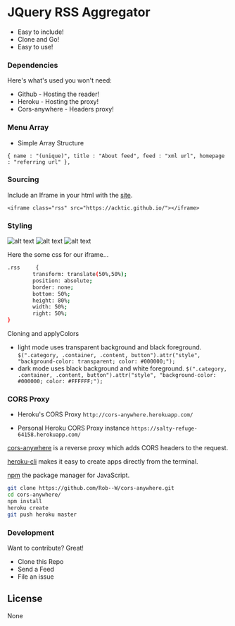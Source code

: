 # JQuery RSS Aggregator

  - Easy to include!
  - Clone and Go!
  - Easy to use!

> 

### Dependencies

Here's what's used you won't need:

* Github - Hosting the reader!
* Heroku - Hosting the proxy!
* Cors-anywhere - Headers proxy!

### Menu Array

* Simple Array Structure

`{ name : "(unique)", title : "About feed", feed : "xml url", homepage : "referring url" },`

### Sourcing

Include an Iframe in your html with the [site](https://acktic.github.io).

`<iframe class="rss" src="https://acktic.github.io/"></iframe>`

### Styling

![alt text](https://raw.githubusercontent.com/acktic/acktic.github.io/master/3366071279769.png "Example iframe")
![alt text](https://raw.githubusercontent.com/acktic/acktic.github.io/master/8295130659554.png "Example iframe")
![alt text](https://raw.githubusercontent.com/acktic/acktic.github.io/master/0218305377921.png "Example iframe")

Here the some css for our iframe...
```sh
.rss     {
        transform: translate(50%,50%);
        position: absolute;
        border: none;
        bottom: 50%;
        height: 80%;
        width: 50%;
        right: 50%;
}
```
Cloning and applyColors

  - light mode uses transparent background and black foreground.
`$(".category, .container, .content, button").attr("style", "background-color: transparent; color: #000000;");` 
 - dark mode uses black background and white foreground.
`$(".category, .container, .content, button").attr("style", "background-color: #000000; color: #FFFFFF;");`  
 

### CORS Proxy

- Heroku's CORS Proxy
`http://cors-anywhere.herokuapp.com/`

- Personal Heroku CORS Proxy instance
`https://salty-refuge-64158.herokuapp.com/`

[cors-anywhere](https://github.com/Rob--W/cors-anywhere) is a reverse proxy which adds CORS headers to the request.

[heroku-cli](https://github.com/heroku/cli) makes it easy to create apps directly from the terminal.

[npm](https://github.com/npm/cli) the package manager for JavaScript.

```sh
git clone https://github.com/Rob--W/cors-anywhere.git
cd cors-anywhere/
npm install
heroku create
git push heroku master
```

### Development

Want to contribute? Great!
- Clone this Repo
- Send a Feed
- File an issue

License
----

None
